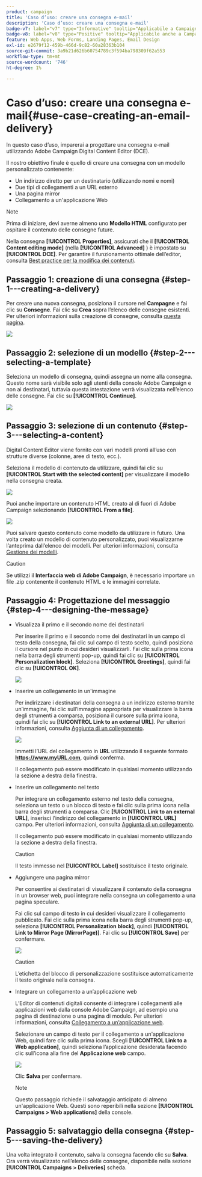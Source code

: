 ```yaml
---
product: campaign
title: 'Caso d’uso: creare una consegna e-mail'
description: 'Caso d’uso: creare una consegna e-mail'
badge-v7: label="v7" type="Informative" tooltip="Applicabile a Campaign Classic v7"
badge-v8: label="v8" type="Positive" tooltip="Applicabile anche a Campaign v8"
feature: Web Apps, Web Forms, Landing Pages, Email Design
exl-id: e2679f12-459b-466d-9c82-60a28363b104
source-git-commit: 3a9b21d626b60754789c3f594ba798309f62a553
workflow-type: tm+mt
source-wordcount: '746'
ht-degree: 1%

---
```


# Caso d’uso: creare una consegna e-mail{#use-case-creating-an-email-delivery}



In questo caso d’uso, imparerai a progettare una consegna e-mail utilizzando Adobe Campaign Digital Content Editor (DCE).

Il nostro obiettivo finale è quello di creare una consegna con un modello personalizzato contenente:

* Un indirizzo diretto per un destinatario (utilizzando nomi e nomi)
* Due tipi di collegamenti a un URL esterno
* Una pagina mirror
* Collegamento a un&#39;applicazione Web

>[!NOTE]
>
>Prima di iniziare, devi averne almeno uno **Modello HTML** configurato per ospitare il contenuto delle consegne future.
>
>Nella consegna **[!UICONTROL Properties]**, assicurati che il **[!UICONTROL Content editing mode]** (nella **[!UICONTROL Advanced]** ) è impostato su **[!UICONTROL DCE]**. Per garantire il funzionamento ottimale dell’editor, consulta [Best practice per la modifica dei contenuti](content-editing-best-practices.md).

## Passaggio 1: creazione di una consegna {#step-1---creating-a-delivery}

Per creare una nuova consegna, posiziona il cursore nel **Campagne** e fai clic su **Consegne**. Fai clic su **Crea** sopra l’elenco delle consegne esistenti. Per ulteriori informazioni sulla creazione di consegne, consulta [questa pagina](../../delivery/using/about-email-channel.md).

![](assets/delivery_step_1.png)

## Passaggio 2: selezione di un modello {#step-2---selecting-a-template}

Seleziona un modello di consegna, quindi assegna un nome alla consegna. Questo nome sarà visibile solo agli utenti della console Adobe Campaign e non ai destinatari, tuttavia questa intestazione verrà visualizzata nell’elenco delle consegne. Fai clic su **[!UICONTROL Continue]**.

![](assets/dce_delivery_model.png)

## Passaggio 3: selezione di un contenuto {#step-3---selecting-a-content}

Digital Content Editor viene fornito con vari modelli pronti all’uso con strutture diverse (colonne, aree di testo, ecc.).

Seleziona il modello di contenuto da utilizzare, quindi fai clic su **[!UICONTROL Start with the selected content]** per visualizzare il modello nella consegna creata.

![](assets/dce_select_model.png)

Puoi anche importare un contenuto HTML creato al di fuori di Adobe Campaign selezionando **[!UICONTROL From a file]**.

![](assets/dce_select_from_file_template.png)

Puoi salvare questo contenuto come modello da utilizzare in futuro. Una volta creato un modello di contenuto personalizzato, puoi visualizzarne l’anteprima dall’elenco dei modelli. Per ulteriori informazioni, consulta [Gestione dei modelli](template-management.md).

>[!CAUTION]
>
>Se utilizzi il **Interfaccia web di Adobe Campaign**, è necessario importare un file .zip contenente il contenuto HTML e le immagini correlate.

## Passaggio 4: Progettazione del messaggio {#step-4---designing-the-message}

* Visualizza il primo e il secondo nome dei destinatari

  Per inserire il primo e il secondo nome dei destinatari in un campo di testo della consegna, fai clic sul campo di testo scelto, quindi posiziona il cursore nel punto in cui desideri visualizzarli. Fai clic sulla prima icona nella barra degli strumenti pop-up, quindi fai clic su **[!UICONTROL Personalization block]**. Seleziona **[!UICONTROL Greetings]**, quindi fai clic su **[!UICONTROL OK]**.

  ![](assets/dce_personalizationblock_greetings.png)

* Inserire un collegamento in un&#39;immagine

  Per indirizzare i destinatari della consegna a un indirizzo esterno tramite un’immagine, fai clic sull’immagine appropriata per visualizzare la barra degli strumenti a comparsa, posiziona il cursore sulla prima icona, quindi fai clic su **[!UICONTROL Link to an external URL]**. Per ulteriori informazioni, consulta [Aggiunta di un collegamento](editing-content.md#adding-a-link).

  ![](assets/dce_externalpage.png)

  Immetti l’URL del collegamento in **URL** utilizzando il seguente formato **https://www.myURL.com**, quindi conferma.

  Il collegamento può essere modificato in qualsiasi momento utilizzando la sezione a destra della finestra.

* Inserire un collegamento nel testo

  Per integrare un collegamento esterno nel testo della consegna, seleziona un testo o un blocco di testo e fai clic sulla prima icona nella barra degli strumenti a comparsa. Clic **[!UICONTROL Link to an external URL]**, inserisci l’indirizzo del collegamento in **[!UICONTROL URL]** campo. Per ulteriori informazioni, consulta [Aggiunta di un collegamento](editing-content.md#adding-a-link).

  Il collegamento può essere modificato in qualsiasi momento utilizzando la sezione a destra della finestra.

  >[!CAUTION]
  >
  >Il testo immesso nel **[!UICONTROL Label]** sostituisce il testo originale.

* Aggiungere una pagina mirror

  Per consentire ai destinatari di visualizzare il contenuto della consegna in un browser web, puoi integrare nella consegna un collegamento a una pagina speculare.

  Fai clic sul campo di testo in cui desideri visualizzare il collegamento pubblicato. Fai clic sulla prima icona nella barra degli strumenti pop-up, seleziona **[!UICONTROL Personalization block]**, quindi **[!UICONTROL Link to Mirror Page (MirrorPage)]**. Fai clic su **[!UICONTROL Save]** per confermare.

  ![](assets/dce_mirrorpage.png)

  >[!CAUTION]
  >
  >L’etichetta del blocco di personalizzazione sostituisce automaticamente il testo originale nella consegna.

* Integrare un collegamento a un’applicazione web

  L’Editor di contenuti digitali consente di integrare i collegamenti alle applicazioni web dalla console Adobe Campaign, ad esempio una pagina di destinazione o una pagina di modulo. Per ulteriori informazioni, consulta [Collegamento a un’applicazione web](editing-content.md#link-to-a-web-application).

  Selezionare un campo di testo per il collegamento a un&#39;applicazione Web, quindi fare clic sulla prima icona. Scegli **[!UICONTROL Link to a Web application]**, quindi seleziona l’applicazione desiderata facendo clic sull’icona alla fine del **Applicazione web** campo.

  ![](assets/dce_webapp.png)

  Clic **Salva** per confermare.

  >[!NOTE]
  >
  >Questo passaggio richiede il salvataggio anticipato di almeno un&#39;applicazione Web. Questi sono reperibili nella sezione **[!UICONTROL Campaigns > Web applications]** della console.

## Passaggio 5: salvataggio della consegna {#step-5---saving-the-delivery}

Una volta integrato il contenuto, salva la consegna facendo clic su **Salva**. Ora verrà visualizzato nell’elenco delle consegne, disponibile nella sezione **[!UICONTROL Campaigns > Deliveries]** scheda.
